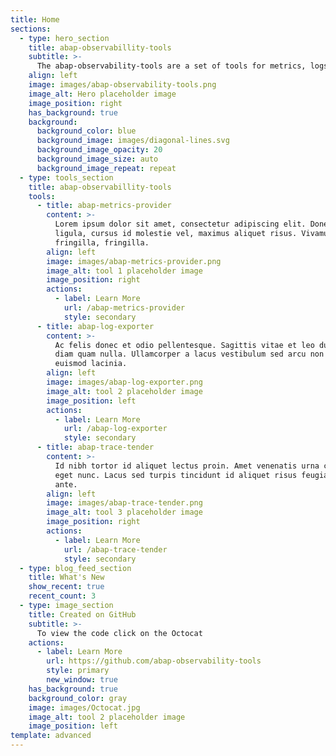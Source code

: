 ```yaml
---
title: Home
sections:
  - type: hero_section
    title: abap-observabillity-tools
    subtitle: >-
      The abap-observability-tools are a set of tools for metrics, logs and traces.
    align: left
    image: images/abap-observability-tools.png
    image_alt: Hero placeholder image
    image_position: right
    has_background: true
    background:
      background_color: blue
      background_image: images/diagonal-lines.svg
      background_image_opacity: 20
      background_image_size: auto
      background_image_repeat: repeat
  - type: tools_section
    title: abap-observabillity-tools
    tools:
      - title: abap-metrics-provider
        content: >-
          Lorem ipsum dolor sit amet, consectetur adipiscing elit. Donec nisl
          ligula, cursus id molestie vel, maximus aliquet risus. Vivamus in nibh
          fringilla, fringilla.
        align: left
        image: images/abap-metrics-provider.png
        image_alt: tool 1 placeholder image
        image_position: right
        actions:
          - label: Learn More
            url: /abap-metrics-provider
            style: secondary
      - title: abap-log-exporter
        content: >-
          Ac felis donec et odio pellentesque. Sagittis vitae et leo duis ut
          diam quam nulla. Ullamcorper a lacus vestibulum sed arcu non odio
          euismod lacinia.
        align: left
        image: images/abap-log-exporter.png
        image_alt: tool 2 placeholder image
        image_position: left
        actions:
          - label: Learn More
            url: /abap-log-exporter
            style: secondary
      - title: abap-trace-tender
        content: >-
          Id nibh tortor id aliquet lectus proin. Amet venenatis urna cursus
          eget nunc. Lacus sed turpis tincidunt id aliquet risus feugiat in
          ante.
        align: left
        image: images/abap-trace-tender.png
        image_alt: tool 3 placeholder image
        image_position: right
        actions:
          - label: Learn More
            url: /abap-trace-tender
            style: secondary
  - type: blog_feed_section
    title: What's New
    show_recent: true
    recent_count: 3
  - type: image_section
    title: Created on GitHub
    subtitle: >-
      To view the code click on the Octocat
    actions:
      - label: Learn More
        url: https://github.com/abap-observability-tools
        style: primary
        new_window: true
    has_background: true
    background_color: gray
    image: images/Octocat.jpg
    image_alt: tool 2 placeholder image
    image_position: left
template: advanced
---
```

